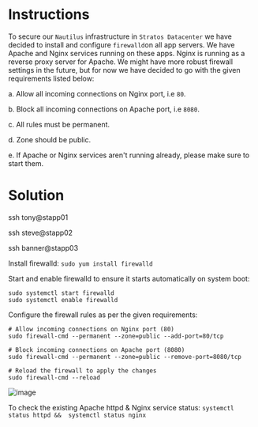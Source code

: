 # Instructions

To secure our `Nautilus` infrastructure in `Stratos Datacenter` we have decided to install and configure `firewalld`on all app servers. We have Apache and Nginx services running on these 
apps. Nginx is running as a reverse proxy server for Apache. We might have more robust firewall settings in the future, but for now we have decided to go with the given requirements listed below:

a. Allow all incoming connections on Nginx port, i.e `80`.

b. Block all incoming connections on Apache port, i.e `8080`.

c. All rules must be permanent.

d. Zone should be public.

e. If Apache or Nginx services aren't running already, please make sure to start them.

# Solution

ssh tony@stapp01

ssh steve@stapp02

ssh banner@stapp03

Install firewalld: `sudo yum install firewalld`

Start and enable firewalld to ensure it starts automatically on system boot:

```
sudo systemctl start firewalld
sudo systemctl enable firewalld
```

Configure the firewall rules as per the given requirements:

```
# Allow incoming connections on Nginx port (80)
sudo firewall-cmd --permanent --zone=public --add-port=80/tcp

# Block incoming connections on Apache port (8080)
sudo firewall-cmd --permanent --zone=public --remove-port=8080/tcp

# Reload the firewall to apply the changes
sudo firewall-cmd --reload
```

![image](https://github.com/janaom/KodeKloud-Engineer-2.0/assets/83917694/9662d85a-1d95-4c87-8cba-3d9631d505a3)

To check the existing Apache httpd & Nginx service status: `systemctl status httpd &&  systemctl status nginx`
